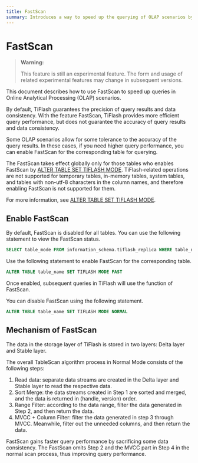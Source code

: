 ```yaml
---
title: FastScan
summary: Introduces a way to speed up the querying of OLAP scenarios by using FastScan.
---
```


# FastScan

> **Warning:**
>
> This feature is still an experimental feature. 
> The form and usage of related experimental features may change in subsequent versions.

This document describes how to use FastScan to speed up queries in Online Analytical Processing (OLAP) scenarios.

By default, TiFlash guarantees the precision of query results and data consistency. With the feature FastScan, TiFlash provides more efficient query performance, but does not guarantee the accuracy of query results and data consistency.

Some OLAP scenarios allow for some tolerance to the accuracy of the query results. In these cases, if you need higher query performance, you can enable FastScan for the corresponding table for querying.

The FastScan takes effect globally only for those tables who enables FastScan by [ALTER TABLE SET TIFLASH MODE](/sql-statements/sql-statement-set-tiflash-mode.md). TiFlash-related operations are not supported for temporary tables, in-memory tables, system tables, and tables with non-utf-8 characters in the column names, and therefore enabling FastScan is not supported for them.

For more information, see [ALTER TABLE SET TIFLASH MODE](/sql-statements/sql-statement-set-tiflash-mode.md).

## Enable FastScan

By default, FastScan is disabled for all tables. You can use the following statement to view the FastScan status.

```sql
SELECT table_mode FROM information_schema.tiflash_replica WHERE table_name = 'table_name' AND table_schema = 'database_name'
```

Use the following statement to enable FastScan for the corresponding table.

```sql
ALTER TABLE table_name SET TIFLASH MODE FAST
```

Once enabled, subsequent queries in TiFlash will use the function of FastScan.

You can disable FastScan using the following statement.

```sql
ALTER TABLE table_name SET TIFLASH MODE NORMAL
```

## Mechanism of FastScan

The data in the storage layer of TiFlash is stored in two layers: Delta layer and Stable layer.

The overall TableScan algorithm process in Normal Mode consists of the following steps:

1. Read data: separate data streams are created in the Delta layer and Stable layer to read the respective data.
2. Sort Merge: the data streams created in Step 1 are sorted and merged, and the data is returned in (handle, version) order.
3. Range Filter: according to the data range, filter the data generated in Step 2, and then return the data.
4. MVCC + Column Filter: filter the data generated in step 3 through MVCC. Meanwhile, filter out the unneeded columns, and then return the data.

FastScan gains faster query performance by sacrificing some data consistency. The FastScan omits Step 2 and the MVCC part in Step 4 in the normal scan process, thus improving query performance.
